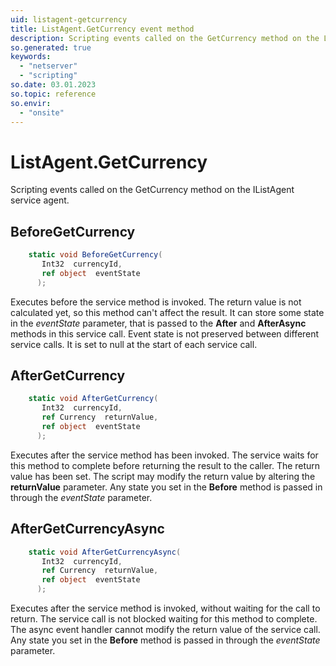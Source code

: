 ```yaml
---
uid: listagent-getcurrency
title: ListAgent.GetCurrency event method
description: Scripting events called on the GetCurrency method on the ListAgent service agent.
so.generated: true
keywords:
  - "netserver"
  - "scripting"
so.date: 03.01.2023
so.topic: reference
so.envir:
  - "onsite"
---
```

# ListAgent.GetCurrency

Scripting events called on the <see cref='M:SuperOffice.CRM.Services.IListAgent.GetCurrency'>GetCurrency</see> method on the <see cref='IListAgent'>IListAgent</see>  service agent.

## BeforeGetCurrency
```cs
    static void BeforeGetCurrency(
       Int32  currencyId,
       ref object  eventState
      );
```
Executes before the service method is invoked.
The return value is not calculated yet, so this method can't affect the result.
It can store some state in the *eventState* parameter, that is passed to the **After** and **AfterAsync** methods in this service call.
Event state is not preserved between different service calls. It is set to null at the start of each service call.
## AfterGetCurrency
```cs
    static void AfterGetCurrency(
       Int32  currencyId,
       ref Currency  returnValue,
       ref object  eventState
      );
```
Executes after the service method has been invoked. The service waits for this method to complete before returning the result to the caller.
The return value has been set. The script may modify the return value by altering the **returnValue** parameter.
Any state you set in the **Before** method is passed in through the *eventState* parameter.
## AfterGetCurrencyAsync
```cs
    static void AfterGetCurrencyAsync(
       Int32  currencyId,
       ref Currency  returnValue,
       ref object  eventState
      );
```
Executes after the service method is invoked, without waiting for the call to return.
The service call is not blocked waiting for this method to complete.
The async event handler cannot modify the return value of the service call.
Any state you set in the **Before** method is passed in through the *eventState* parameter.

